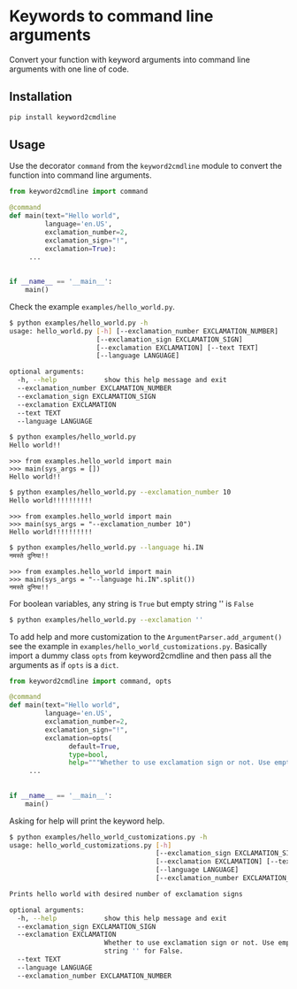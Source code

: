 # Keywords to command line arguments

Convert your function with keyword arguments into command line arguments with one line of code.

## Installation

``` python
pip install keyword2cmdline
```

## Usage

Use the decorator `command` from the `keyword2cmdline` module to convert the function into command line arguments.

``` python
from keyword2cmdline import command

@command
def main(text="Hello world",
         language='en.US',
         exclamation_number=2,
         exclamation_sign="!",
         exclamation=True):
     ...
     
 
if __name__ == '__main__':
    main()
```

Check the example `examples/hello_world.py`.

``` bash
$ python examples/hello_world.py -h
usage: hello_world.py [-h] [--exclamation_number EXCLAMATION_NUMBER]
                      [--exclamation_sign EXCLAMATION_SIGN]
                      [--exclamation EXCLAMATION] [--text TEXT]
                      [--language LANGUAGE]

optional arguments:
  -h, --help            show this help message and exit
  --exclamation_number EXCLAMATION_NUMBER
  --exclamation_sign EXCLAMATION_SIGN
  --exclamation EXCLAMATION
  --text TEXT
  --language LANGUAGE
```

``` bash
$ python examples/hello_world.py
Hello world!!
```

``` python-console
>>> from examples.hello_world import main
>>> main(sys_args = [])
Hello world!!
```

``` bash
$ python examples/hello_world.py --exclamation_number 10
Hello world!!!!!!!!!!
```

```python-console
>>> from examples.hello_world import main
>>> main(sys_args = "--exclamation_number 10")
Hello world!!!!!!!!!!
```

``` bash
$ python examples/hello_world.py --language hi.IN
नमस्ते दुनिया!!
```

```python-console
>>> from examples.hello_world import main
>>> main(sys_args = "--language hi.IN".split())
नमस्ते दुनिया!!
```

For boolean variables, any string is `True` but empty string '' is `False`
``` bash
$ python examples/hello_world.py --exclamation ''
```

To add help and more customization to the `ArgumentParser.add_argument()` see the example in 
`examples/hello_world_customizations.py`. Basically import a dummy class `opts`
from keyword2cmdline and then pass all the arguments as if `opts` is a `dict`.

``` python
from keyword2cmdline import command, opts

@command
def main(text="Hello world",
         language='en.US',
         exclamation_number=2,
         exclamation_sign="!",
         exclamation=opts(
               default=True,
               type=bool,
               help="""Whether to use exclamation sign or not. Use empty string '' for False""")):
     ...
     
 
if __name__ == '__main__':
    main()

```

Asking for help will print the keyword help.

``` bash
$ python examples/hello_world_customizations.py -h
usage: hello_world_customizations.py [-h]
                                     [--exclamation_sign EXCLAMATION_SIGN]
                                     [--exclamation EXCLAMATION] [--text TEXT]
                                     [--language LANGUAGE]
                                     [--exclamation_number EXCLAMATION_NUMBER]

Prints hello world with desired number of exclamation signs

optional arguments:
  -h, --help            show this help message and exit
  --exclamation_sign EXCLAMATION_SIGN
  --exclamation EXCLAMATION
                        Whether to use exclamation sign or not. Use empty
                        string '' for False.
  --text TEXT
  --language LANGUAGE
  --exclamation_number EXCLAMATION_NUMBER
```






